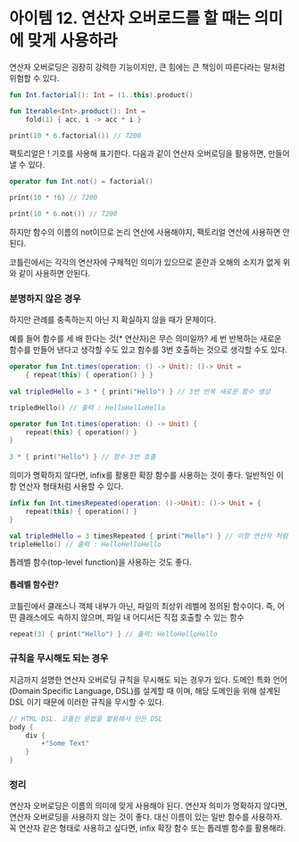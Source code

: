아이템 12. 연산자 오버로드를 할 때는 의미에 맞게 사용하라
=========================
연산자 오버로딩은 굉장히 강력한 기능이지만, 큰 힘에는 큰 책임이 따른다라는 말처럼 위험할 수 있다.

```kotlin
fun Int.factorial(): Int = (1..this).product()

fun Iterable<Int>.product(): Int = 
	fold(1) { acc, i -> acc * i }

print(10 * 6.factorial()) // 7200
```

팩토리얼은 ! 기호를 사용해 표기한다. 다음과 같이 연산자 오버로딩을 활용하면, 만들어낼 수 있다.

```kotlin
operator fun Int.not() = factorial()

print(10 * !6) // 7200

print(10 * 6.not()) // 7200
```

하지만 함수의 이름의 not이므로 논리 연산에 사용해야지, 팩토리얼 연산에 사용하면 안된다.

코틀린에서는 각각의 연산자에 구체적인 의미가 있으므로 혼란과 오해의 소지가 없게 위와 같이 사용하면 안된다.

### 분명하지 않은 경우
하지만 관례를 충족하는지 아닌 지 확실하지 않을 때가 문제이다.

예를 들어 함수를 세 배 한다는 것(* 연산자)은 무슨 의미일까? 세 번 반복하는 새로운 함수를 만들어 낸다고 생각할 수도 있고 함수를 3번 호출하는 것으로 생각할 수도 있다.

```kotlin
operator fun Int.times(operation: () -> Unit): ()-> Unit =
	{ repeat(this) { operation() } } 
    
val tripledHello = 3 * { print("Hello") } // 3번 반복 새로운 함수 생성

tripledHello() // 출력 : HelloHelloHello
```

```kotlin
operator fun Int.times(operation: () -> Unit) {
    repeat(this) { operation() }
}
    
3 * { print("Hello") } // 함수 3번 호출
```

의미가 명확하지 않다면, infix를 활용한 확장 함수를 사용하는 것이 좋다. 일반적인 이항 연산자 형태처럼 사용할 수 있다.

```kotlin
infix fun Int.timesRepeated(operation: ()->Unit): ()-> Unit = {
    repeat(this) { operation() }
}

val tripledHello = 3 timesRepeated { print("Hello") } // 이항 연산자 처럼 사용
tripleHello() // 출력 : HelloHelloHello
```

톱레벨 함수(top-level function)을 사용하는 것도 좋다.
#### 톱레벨 함수란?
코틀린에서 클래스나 객체 내부가 아닌, 파일의 최상위 레벨에 정의된 함수이다. 즉, 어떤 클래스에도 속하지 않으며, 파일 내 어디서든 직접 호출할 수 있는 함수

```kotlin
repeat(3) { print("Hello") } // 출력: HelloHelloHello
```

### 규칙을 무시해도 되는 경우
지금까지 설명한 연산자 오버로딩 규칙을 무시해도 되는 경우가 있다. 도메인 특화 언어(Domain Specific Language, DSL)를 설계할 때 이며, 해당 도메인을 위해 설계된 DSL 이기 때문에 이러한 규칙을 무시할 수 있다.

```kotlin
// HTML DSL. 코틀린 문법을 활용해서 만든 DSL
body {
    div {
        +"Some Text"
    }
}
```

### 정리
연산자 오버로딩은 이름의 의미에 맞게 사용해야 된다. 연산자 의미가 명확하지 않다면, 연산자 오버로딩을 사용하지 않는 것이 좋다. 대신 이름이 있는 일반 함수를 사용하자. 꼭 연산자 같은 형태로 사용하고 싶다면, infix 확장 함수 또는 톱레벨 함수를 활용해라.